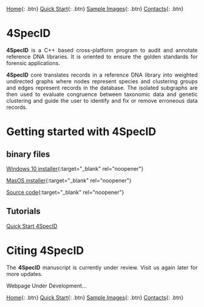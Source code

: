 [Home](https://4specid.github.io){: .btn}
[Quick Start](https://4specid.github.io/tutorial){: .btn}
[Sample Images](https://4specid.github.io/images){: .btn}
[Contacts](https://4specid.github.io/Contacts){: .btn}


# 4SpecID

<p align="justify"><b>4SpecID</b> is a C++ based cross-platform program to audit and annotate reference DNA libraries. 
It is oriented to ensure the golden standards for forensic applications.</p>
<p align="justify"><b>4SpecID</b> core translates records in a reference DNA library into weighted undirected graphs where nodes represent species and clustering groups and edges represent records in the database. The isolated subgraphs are then used to evaluate congruence between taxonomic data and genetic clustering and guide the user to identify and fix or remove erroneous data records.
</p>

# Getting started with 4SpecID

## binary files
[Windows 10 installer](https://github.com/4SpecID/4SpecID/blob/main/Installers/4SpecID-20201123/4SpecID/4SpecID%20installer.exe?raw=true){:target="_blank" rel="noopener"}<!---{: .btn}--->

[MasOS installer](https://github.com/4SpecID/4SpecID/blob/main/Installers/4SpecID-20201123/4SpecID/4SpecID.dmg?raw=true){:target="_blank" rel="noopener"}<!---{: .btn}--->

[Source code](https://https://github.com/4SpecID/4SpecID/src){:target="_blank" rel="noopener"}<!---{: .btn}--->

## Tutorials
[Quick Start 4SpecID](https://4specid.github.io/tutorial)<!---{: .btn}--->

# Citing 4SpecID
<p align="justify">The <b>4SpecID</b> manuscript is currently under review. Visit us again later for more updates.</p>
<!--- 
4SpecID is descended from earlier work:
Conde-Sousa, E., Pinto, N., Amorim, A. Reference DNA databases for forensic species identification: Auditing algorithms (2019) Forensic Science International: Genetics Supplement Series, 7 (1), pp. 564-566. DOI: 10.1016/j.fsigss.2019.10.091
--->


<!--- 
# Developing team
to be added
--->




<span class="biggertext"> Webpage Under Development... </span>

[Home](https://4specid.github.io){: .btn}
[Quick Start](https://4specid.github.io/tutorial){: .btn}
[Sample Images](https://4specid.github.io/images){: .btn}
[Contacts](https://4specid.github.io/Contacts){: .btn}